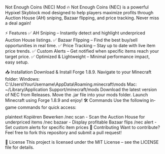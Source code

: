 Not Enough Coins (NEC) Mod
🔥 Not Enough Coins (NEC) is a powerful Hypixel Skyblock mod designed to help players maximize profits through Auction House (AH) sniping, Bazaar flipping, and price tracking. Never miss a deal again!

⚡ Features
✅ AH Sniping – Instantly detect and highlight underpriced Auction House listings.
✅ Bazaar Flipping – Find the best buy/sell opportunities in real time.
✅ Price Tracking – Stay up to date with live item price trends.
✅ Custom Alerts – Get notified when specific items reach your target price.
✅ Optimized & Lightweight – Minimal performance impact, easy setup.

📥 Installation
Download & Install Forge 1.8.9.
Navigate to your Minecraft folder:
Windows: C:\Users\YourUsername\AppData\Roaming\.minecraft\mods
Mac: ~/Library/Application Support/minecraft/mods
Download the latest version of NEC from Releases.
Move the .jar file into your mods folder.
Launch Minecraft using Forge 1.8.9 and enjoy!
🛠️ Commands
Use the following in-game commands for quick access:

plaintext
Kopiëren
Bewerken
/nec scan    - Scan the Auction House for underpriced items
/nec bazaar  - Display profitable Bazaar flips
/nec alert   - Set custom alerts for specific item prices
🚀 Contributing
Want to contribute? Feel free to fork this repository and submit a pull request!

📜 License
This project is licensed under the MIT License – see the LICENSE file for details.
